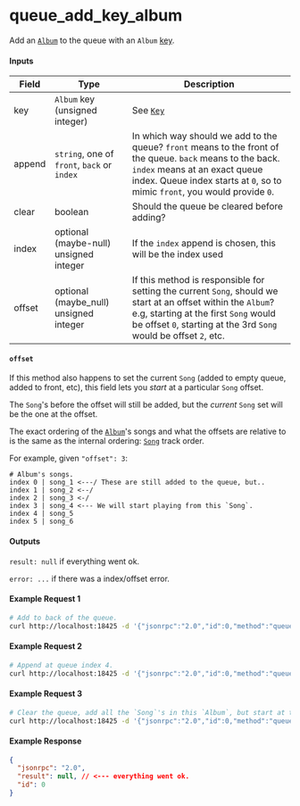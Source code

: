 # queue_add_key_album
Add an [`Album`](../../common-objects/album.md) to the queue with an `Album` [key](../../common-objects/key.md).

#### Inputs

| Field  | Type                                        | Description |
|--------|---------------------------------------------|-------------|
| key    | `Album` key (unsigned integer)              | See [`Key`](key.md)
| append | `string`, one of `front`, `back` or `index` | In which way should we add to the queue? `front` means to the front of the queue. `back` means to the back. `index` means at an exact queue index. Queue index starts at `0`, so to mimic `front`, you would provide `0`.
| clear  | boolean                                     | Should the queue be cleared before adding?
| index  | optional (maybe-null) unsigned integer      | If the `index` append is chosen, this will be the index used
| offset | optional (maybe_null) unsigned integer      | If this method is responsible for setting the current `Song`, should we start at an offset within the `Album`? e.g, starting at the first `Song` would be offset `0`, starting at the 3rd `Song` would be offset `2`, etc.

#### `offset`
If this method also happens to set the current `Song` (added to empty queue, added to front, etc), this field lets you _start_ at a particular `Song` offset.

The `Song`'s before the offset will still be added, but the _current_ `Song` set will be the one at the offset.

The exact ordering of the [`Album`](../../common-objects/album.md)'s songs and what the offsets are relative to is the same as the internal ordering: [`Song`](../../common-objects/song.md) track order.

For example, given `"offset": 3`:
```plaintext
# Album's songs.
index 0 | song_1 <---/ These are still added to the queue, but..
index 1 | song_2 <--/
index 2 | song_3 <-/
index 3 | song_4 <--- We will start playing from this `Song`.
index 4 | song_5
index 5 | song_6
```

#### Outputs
`result: null` if everything went ok.

`error: ...` if there was a index/offset error.

#### Example Request 1
```bash
# Add to back of the queue.
curl http://localhost:18425 -d '{"jsonrpc":"2.0","id":0,"method":"queue_add_key_album","params":{"key":123,"append":"back","clear":false}}'
```

#### Example Request 2
```bash
# Append at queue index 4.
curl http://localhost:18425 -d '{"jsonrpc":"2.0","id":0,"method":"queue_add_key_album","params":{"key":123,"append":"index","index":4,"clear":false}}'
```

#### Example Request 3
```bash
# Clear the queue, add all the `Song`'s in this `Album`, but start at the 5th `Song` (offset 4).
curl http://localhost:18425 -d '{"jsonrpc":"2.0","id":0,"method":"queue_add_key_album","params":{"key":123,"append":"front","clear":true,"offset":4}}'
```

#### Example Response
```json
{
  "jsonrpc": "2.0",
  "result": null, // <--- everything went ok.
  "id": 0
}
```
